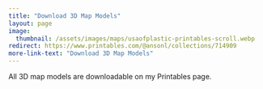 ```yaml
---
title: "Download 3D Map Models"
layout: page
image: 
  thumbnail: /assets/images/maps/usaofplastic-printables-scroll.webp
redirect: https://www.printables.com/@ansonl/collections/714909
more-link-text: "Download 3D Map Models"
---
```


All 3D map models are downloadable on my Printables page.

